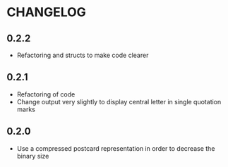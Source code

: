 # CHANGELOG

## 0.2.2

- Refactoring and structs to make code clearer

## 0.2.1

- Refactoring of code
- Change output very slightly to display central letter in single quotation marks

## 0.2.0

- Use a compressed postcard representation in order to decrease the binary size
